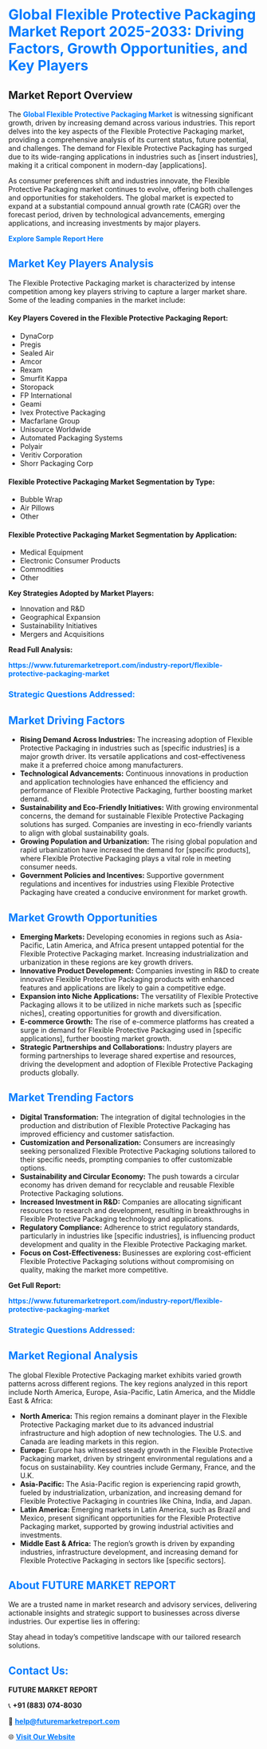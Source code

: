 <h1 style="color: #007BFF;">Global Flexible Protective Packaging Market Report 2025-2033: Driving Factors, Growth Opportunities, and Key Players</h1>

<section id="overview">
<h2>Market Report Overview</h2>
<p>The <a href="https://www.futuremarketreport.com/industry-report/flexible-protective-packaging-market" style="color: #007BFF; text-decoration: none;"><strong>Global Flexible Protective Packaging Market</strong></a> is witnessing significant growth, driven by increasing demand across various industries. This report delves into the key aspects of the Flexible Protective Packaging market, providing a comprehensive analysis of its current status, future potential, and challenges. The demand for Flexible Protective Packaging has surged due to its wide-ranging applications in industries such as [insert industries], making it a critical component in modern-day [applications].</p>
<p>As consumer preferences shift and industries innovate, the Flexible Protective Packaging market continues to evolve, offering both challenges and opportunities for stakeholders. The global market is expected to expand at a substantial compound annual growth rate (CAGR) over the forecast period, driven by technological advancements, emerging applications, and increasing investments by major players.</p>
</section>

<section id="overview">
<p><a href="https://www.futuremarketreport.com/request-sample/reportId=102169" style="color: #007BFF; text-decoration: none;"><strong>Explore Sample Report Here</strong></a></p>
</section>

<section id="key-players">
<h2 style="color: #007BFF;">Market Key Players Analysis</h2>
<p>The Flexible Protective Packaging market is characterized by intense competition among key players striving to capture a larger market share. Some of the leading companies in the market include:</p>
<h4>Key Players Covered in the Flexible Protective Packaging Report:</h4>
<ul><li>DynaCorp</li><li>Pregis</li><li>Sealed Air</li><li>Amcor</li><li>Rexam</li><li>Smurfit Kappa</li><li>Storopack</li><li>FP International</li><li>Geami</li><li>Ivex Protective Packaging</li><li>Macfarlane Group</li><li>Unisource Worldwide</li><li>Automated Packaging Systems</li><li>Polyair</li><li>Veritiv Corporation</li><li>Shorr Packaging Corp</li></ul>
<h4>Flexible Protective Packaging Market Segmentation by Type:</h4>
<ul><li>Bubble Wrap</li><li>Air Pillows</li><li>Other</li></ul>

<h4>Flexible Protective Packaging Market Segmentation by Application:</h4>
<ul><li>Medical Equipment</li><li>Electronic Consumer Products</li><li>Commodities</li><li>Other</li></ul>
<p><strong>Key Strategies Adopted by Market Players:</strong></p>
<ul>
<li>Innovation and R&D</li>
<li>Geographical Expansion</li>
<li>Sustainability Initiatives</li>
<li>Mergers and Acquisitions</li>
</ul>
</section>

<section>
<p><strong>Read Full Analysis: </strong></p><a href="https://www.futuremarketreport.com/industry-report/flexible-protective-packaging-market" style="color: #007BFF; text-decoration: none;"><strong>https://www.futuremarketreport.com/industry-report/flexible-protective-packaging-market</strong></a>
<h3 style="color: #007BFF;">Strategic Questions Addressed:</h3>
</section>

<section id="driving-factors">
<h2 style="color: #007BFF;">Market Driving Factors</h2>
<ul>
<li><strong>Rising Demand Across Industries:</strong> The increasing adoption of Flexible Protective Packaging in industries such as [specific industries] is a major growth driver. Its versatile applications and cost-effectiveness make it a preferred choice among manufacturers.</li>
<li><strong>Technological Advancements:</strong> Continuous innovations in production and application technologies have enhanced the efficiency and performance of Flexible Protective Packaging, further boosting market demand.</li>
<li><strong>Sustainability and Eco-Friendly Initiatives:</strong> With growing environmental concerns, the demand for sustainable Flexible Protective Packaging solutions has surged. Companies are investing in eco-friendly variants to align with global sustainability goals.</li>
<li><strong>Growing Population and Urbanization:</strong> The rising global population and rapid urbanization have increased the demand for [specific products], where Flexible Protective Packaging plays a vital role in meeting consumer needs.</li>
<li><strong>Government Policies and Incentives:</strong> Supportive government regulations and incentives for industries using Flexible Protective Packaging have created a conducive environment for market growth.</li>
</ul>
</section>

<section id="growth-opportunities">
<h2 style="color: #007BFF;">Market Growth Opportunities</h2>
<ul>
<li><strong>Emerging Markets:</strong> Developing economies in regions such as Asia-Pacific, Latin America, and Africa present untapped potential for the Flexible Protective Packaging market. Increasing industrialization and urbanization in these regions are key growth drivers.</li>
<li><strong>Innovative Product Development:</strong> Companies investing in R&D to create innovative Flexible Protective Packaging products with enhanced features and applications are likely to gain a competitive edge.</li>
<li><strong>Expansion into Niche Applications:</strong> The versatility of Flexible Protective Packaging allows it to be utilized in niche markets such as [specific niches], creating opportunities for growth and diversification.</li>
<li><strong>E-commerce Growth:</strong> The rise of e-commerce platforms has created a surge in demand for Flexible Protective Packaging used in [specific applications], further boosting market growth.</li>
<li><strong>Strategic Partnerships and Collaborations:</strong> Industry players are forming partnerships to leverage shared expertise and resources, driving the development and adoption of Flexible Protective Packaging products globally.</li>
</ul>
</section>

<section id="trending-factors">
<h2 style="color: #007BFF;">Market Trending Factors</h2>
<ul>
<li><strong>Digital Transformation:</strong> The integration of digital technologies in the production and distribution of Flexible Protective Packaging has improved efficiency and customer satisfaction.</li>
<li><strong>Customization and Personalization:</strong> Consumers are increasingly seeking personalized Flexible Protective Packaging solutions tailored to their specific needs, prompting companies to offer customizable options.</li>
<li><strong>Sustainability and Circular Economy:</strong> The push towards a circular economy has driven demand for recyclable and reusable Flexible Protective Packaging solutions.</li>
<li><strong>Increased Investment in R&D:</strong> Companies are allocating significant resources to research and development, resulting in breakthroughs in Flexible Protective Packaging technology and applications.</li>
<li><strong>Regulatory Compliance:</strong> Adherence to strict regulatory standards, particularly in industries like [specific industries], is influencing product development and quality in the Flexible Protective Packaging market.</li>
<li><strong>Focus on Cost-Effectiveness:</strong> Businesses are exploring cost-efficient Flexible Protective Packaging solutions without compromising on quality, making the market more competitive.</li>
</ul>
</section>

<section>
<p><strong>Get Full Report: </strong></p><a href="https://www.futuremarketreport.com/industry-report/flexible-protective-packaging-market" style="color: #007BFF; text-decoration: none;"><strong>https://www.futuremarketreport.com/industry-report/flexible-protective-packaging-market</strong></a>
<h3 style="color: #007BFF;">Strategic Questions Addressed:</h3>
</section>


<section id="regional-analysis">
<h2 style="color: #007BFF;">Market Regional Analysis</h2>
<p>The global Flexible Protective Packaging market exhibits varied growth patterns across different regions. The key regions analyzed in this report include North America, Europe, Asia-Pacific, Latin America, and the Middle East & Africa:</p>
<ul>
<li><strong>North America:</strong> This region remains a dominant player in the Flexible Protective Packaging market due to its advanced industrial infrastructure and high adoption of new technologies. The U.S. and Canada are leading markets in this region.</li>
<li><strong>Europe:</strong> Europe has witnessed steady growth in the Flexible Protective Packaging market, driven by stringent environmental regulations and a focus on sustainability. Key countries include Germany, France, and the U.K.</li>
<li><strong>Asia-Pacific:</strong> The Asia-Pacific region is experiencing rapid growth, fueled by industrialization, urbanization, and increasing demand for Flexible Protective Packaging in countries like China, India, and Japan.</li>
<li><strong>Latin America:</strong> Emerging markets in Latin America, such as Brazil and Mexico, present significant opportunities for the Flexible Protective Packaging market, supported by growing industrial activities and investments.</li>
<li><strong>Middle East & Africa:</strong> The region’s growth is driven by expanding industries, infrastructure development, and increasing demand for Flexible Protective Packaging in sectors like [specific sectors].</li>
</ul>
</section>

<footer>
<h2 style="color: #007BFF;">About FUTURE MARKET REPORT</h2>
<p>We are a trusted name in market research and advisory services, delivering actionable insights and strategic support to businesses across diverse industries. Our expertise lies in offering:</p>

<p>Stay ahead in today’s competitive landscape with our tailored research solutions.</p>

<h2 style="color: #007BFF;">Contact Us:</h2>
<p><strong>FUTURE MARKET REPORT</strong></p>
<p>📞 <strong>+91 (883) 074-8030</strong></p>
<p>📧 <strong><a href="mailto:help@futuremarketreport.com" style="color: #007BFF;">help@futuremarketreport.com</a></strong></p>
<p>🌐 <strong><a href="https://www.futuremarketreport.com/" style="color: #007BFF;">Visit Our Website</a></strong></p>
</footer>